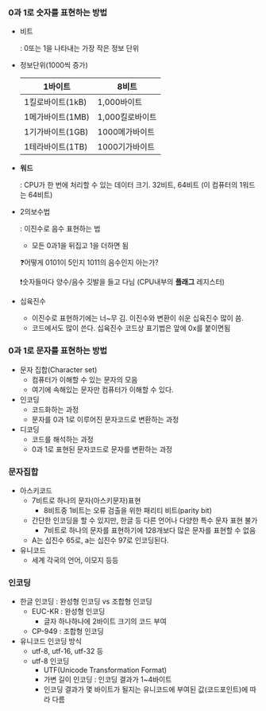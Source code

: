 ### 0과 1로 숫자를 표현하는 방법

- 비트
    
    : 0또는 1을 나타내는 가장 작은 정보 단위
    

- 정보단위(1000씩 증가)
    
    
    | 1바이트 | 8비트 |
    | --- | --- |
    | 1킬로바이트(1kB) | 1,000바이트 |
    | 1메가바이트(1MB) | 1,000킬로바이트 |
    | 1기가바이트(1GB) | 1000메가바이트 |
    | 1테라바이트(1TB) | 1000기가바이트 |

- **워드**
    
    : CPU가 한 번에 처리할 수 있는 데이터 크기. 32비트, 64비트 (이 컴퓨터의 1워드는 64비트)
    

- 2의보수법
    
    : 이진수로 음수 표현하는 법
    
    - 모든 0과1을 뒤집고 1을 더하면 됨
    
    <aside>
    
    ❓어떻게 0101이 5인지 1011의 음수인지 아는가?
    
    ❗️숫자들마다 양수/음수 깃발을 들고 다님 (CPU내부의 **플래그** 레지스터)
    
    </aside>
    

- 십육진수
    - 이진수로 표현하기에는 너~무 김. 이진수와 변환이 쉬운 십육진수 많이 씀.
    - 코드에서도 많이 쓴다. 십육진수 코드상 표기법은 앞에 0x를 붙이면됨

### 0과 1로 문자를 표현하는 방법

- 문자 집합(Character set)
    - 컴퓨터가 이해할 수 있는 문자의 모음
    - 여기에 속해있는 문자만 컴퓨터가 이해할 수 있다.
- 인코딩
    - 코드화하는 과정
    - 문자를 0과 1로 이루어진 문자코드로 변환하는 과정
- 디코딩
    - 코드를 해석하는 과정
    - 0과 1로 표현된 문자코드로 문자를 변환하는 과정

### 문자집합

- 아스키코드
    - 7비트로 하나의 문자(아스키문자)표현
        - 8비트중 1비트는 오류 검출을 위한 패리티 비트(parity bit)
    - 간단한 인코딩을 할 수 있지만, 한글 등 다른 언어나 다양한 특수 문자 표현 불가
        - 7비트로 하나의 문자를 표현하기에 128개보다 많은 문자를 표현할 수 없음
    - A는 십진수 65로, a는 십진수 97로 인코딩된다.
- 유니코드
    - 세계 각국의 언어, 이모지 등등

### 인코딩

- 한글 인코딩 : 완성형 인코딩 vs 조합형 인코딩
    - EUC-KR : 완성형 인코딩
        - 글자 하나하나에 2바이트 크기의 코드 부여
    - CP-949 : 조합형 인코딩
- 유니코드 인코딩 방식
    - utf-8, utf-16, utf-32 등
    - utf-8 인코딩
        - UTF(Unicode Transformation Format)
        - 가변 길이 인코딩 : 인코딩 결과가 1~4바이트
        - 인코딩 결과가 몇 바이트가 될지는 유니코드에 부여된 값(코드포인트)에 따라 다름
